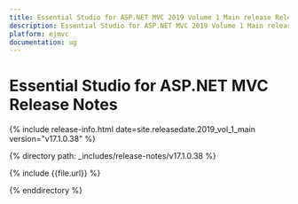 ```yaml
---
title: Essential Studio for ASP.NET MVC 2019 Volume 1 Main release Release Notes  
description: Essential Studio for ASP.NET MVC 2019 Volume 1 Main release Release Notes  
platform: ejmvc
documentation: ug
---
```


# Essential Studio for ASP.NET MVC  Release Notes  

{% include release-info.html date=site.releasedate.2019_vol_1_main  version="v17.1.0.38" %} 


{% directory path: _includes/release-notes/v17.1.0.38 %}

{% include {{file.url}} %}

{% enddirectory %}